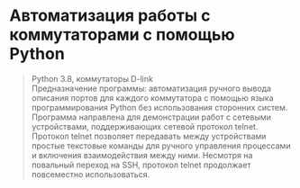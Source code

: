 # Автоматизация работы с коммутаторами с помощью Python
> Python 3.8, коммутаторы D-link <br>Предназначение программы: автоматизация ручного вывода описания портов для каждого коммутатора с помощью языка программирования Python без использования сторонних систем.<br>
Программа направлена для демонстрации работ с сетевыми устройствами, поддерживающих сетевой протокол telnet.
Протокол telnet позволяет передавать между устройствами простые текстовые команды для ручного управления процессами и включения взаимодействия между ними. Несмотря на повальный переход на SSH, протокол telnet продолжает повсеместно использоваться.<br>
